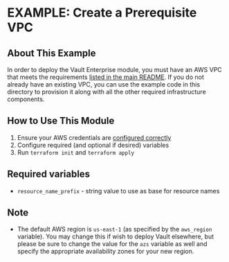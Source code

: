 # EXAMPLE: Create a Prerequisite VPC

## About This Example

In order to deploy the Vault Enterprise module, you must have an AWS VPC that
meets the requirements [listed in the main
README](../../README.md#how-to-use-this-module). If you do not already have an
existing VPC, you can use the example code in this directory to provision it
along with all the other required infrastructure components.

## How to Use This Module

1. Ensure your AWS credentials are [configured
   correctly](https://docs.aws.amazon.com/cli/latest/userguide/cli-configure-files.html)
2. Configure required (and optional if desired) variables
3. Run `terraform init` and `terraform apply`

## Required variables

* `resource_name_prefix` - string value to use as base for resource names

## Note

- The default AWS region is `us-east-1` (as specified by the `aws_region`
  variable). You may change this if wish to deploy Vault elsewhere, but please
  be sure to change the value for the `azs` variable as well and specify the
  appropriate availability zones for your new region.
